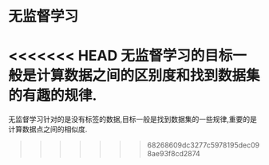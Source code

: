 # 无监督学习

<<<<<<< HEAD
无监督学习的目标一般是计算数据之间的区别度和找到数据集的有趣的规律.
=======
无监督学习针对的是没有标签的数据,目标一般是找到数据集的一些规律,重要的是计算数据点之间的相似度.
>>>>>>> 68268609dc3277c5978195dec098ae93f8cd2874
